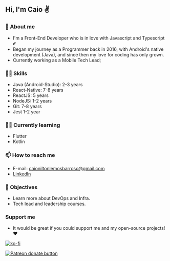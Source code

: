 ## Hi, I'm Caio ✌

### 🧑 About me

- I'm a Front-End Developer who is in love with Javascript and Typescript 💕
- Began my journey as a Programmer back in 2016, with Android's native development (Java), and since then my love for coding has only grown.
- Currently working as a Mobile Tech Lead;

### 👨‍💻 Skills

- Java (Android-Studio): 2-3 years
- React-Native: 7-8 years
- ReactJS: 5 years
- NodeJS: 1-2 years
- Git: 7-8 years
- Jest 1-2 year

### 👨‍💻 Currently learning

- Flutter
- Kotlin

### 📫 How to reach me

- E-mail: caioniltonlemosbarroso@gmail.com
- [LinkedIn](https://www.linkedin.com/in/caio-nilton-lemos-barroso-79aa3981/)

### 🚩 Objectives

- Learn more about DevOps and Infra.
- Tech lead and leadership courses.

### Support me

- It would be great if you could support me and my open-source projects! ❤

[![ko-fi](https://ko-fi.com/img/githubbutton_sm.svg)](https://ko-fi.com/C0C33H4GG) 

[![Patreon donate button](https://img.shields.io/badge/patreon-donate-yellow.svg)](https://www.patreon.com/bePatron?u=49654979)

